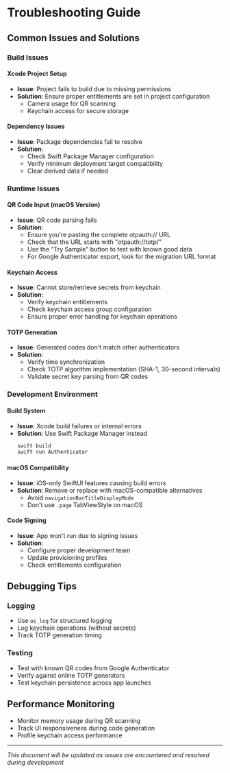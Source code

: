 # Troubleshooting Guide

## Common Issues and Solutions

### Build Issues

#### Xcode Project Setup
- **Issue**: Project fails to build due to missing permissions
- **Solution**: Ensure proper entitlements are set in project configuration
  - Camera usage for QR scanning
  - Keychain access for secure storage

#### Dependency Issues
- **Issue**: Package dependencies fail to resolve
- **Solution**: 
  - Check Swift Package Manager configuration
  - Verify minimum deployment target compatibility
  - Clear derived data if needed

### Runtime Issues

#### QR Code Input (macOS Version)
- **Issue**: QR code parsing fails
- **Solution**: 
  - Ensure you're pasting the complete otpauth:// URL
  - Check that the URL starts with "otpauth://totp/"
  - Use the "Try Sample" button to test with known good data
  - For Google Authenticator export, look for the migration URL format

#### Keychain Access
- **Issue**: Cannot store/retrieve secrets from keychain
- **Solution**:
  - Verify keychain entitlements
  - Check keychain access group configuration
  - Ensure proper error handling for keychain operations

#### TOTP Generation
- **Issue**: Generated codes don't match other authenticators
- **Solution**:
  - Verify time synchronization
  - Check TOTP algorithm implementation (SHA-1, 30-second intervals)
  - Validate secret key parsing from QR codes

### Development Environment

#### Build System
- **Issue**: Xcode build failures or internal errors
- **Solution**: Use Swift Package Manager instead
  ```bash
  swift build
  swift run Authenticator
  ```

#### macOS Compatibility
- **Issue**: iOS-only SwiftUI features causing build errors
- **Solution**: Remove or replace with macOS-compatible alternatives
  - Avoid `navigationBarTitleDisplayMode`
  - Don't use `.page` TabViewStyle on macOS

#### Code Signing
- **Issue**: App won't run due to signing issues
- **Solution**:
  - Configure proper development team
  - Update provisioning profiles
  - Check entitlements configuration

## Debugging Tips

### Logging
- Use `os_log` for structured logging
- Log keychain operations (without secrets)
- Track TOTP generation timing

### Testing
- Test with known QR codes from Google Authenticator
- Verify against online TOTP generators
- Test keychain persistence across app launches

## Performance Monitoring
- Monitor memory usage during QR scanning
- Track UI responsiveness during code generation
- Profile keychain access performance

---

*This document will be updated as issues are encountered and resolved during development*